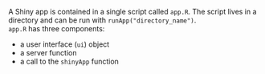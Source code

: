 A Shiny app is contained in a single script called `app.R`. The script lives in a directory and can be run with `runApp("directory_name")`.  
`app.R` has three components:  
- a user interface (`ui`) object  
- a server function  
- a call to the `shinyApp` function  

